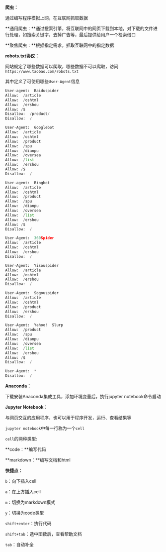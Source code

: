**爬虫：**

通过编写程序模拟上网，在互联网抓取数据



**通用爬虫：**通过搜索引擎，将互联网中的网页下载到本地，对下载的文件进行处理，如搜索关键字，去掉广告等，最后提供给用户一个检索借口

**聚焦爬虫：**根据指定需求，抓取互联网中的指定数据



**robots.txt协议：**

网站规定了哪些数据可以爬取，哪些数据不可以爬取，访问`https://www.taobao.com/robots.txt`

其中定义了可使用哪些`User-Agent`信息

```python
User-agent:  Baiduspider
Allow:  /article
Allow:  /oshtml
Allow:  /ershou
Allow: /$
Disallow:  /product/
Disallow:  /

User-Agent:  Googlebot
Allow:  /article
Allow:  /oshtml
Allow:  /product
Allow:  /spu
Allow:  /dianpu
Allow:  /oversea
Allow:  /list
Allow:  /ershou
Allow: /$
Disallow:  /

User-agent:  Bingbot
Allow:  /article
Allow:  /oshtml
Allow:  /product
Allow:  /spu
Allow:  /dianpu
Allow:  /oversea
Allow:  /list
Allow:  /ershou
Allow: /$
Disallow:  /

User-Agent:  360Spider
Allow:  /article
Allow:  /oshtml
Allow:  /ershou
Disallow:  /

User-Agent:  Yisouspider
Allow:  /article
Allow:  /oshtml
Allow:  /ershou
Disallow:  /

User-Agent:  Sogouspider
Allow:  /article
Allow:  /oshtml
Allow:  /product
Allow:  /ershou
Disallow:  /

User-Agent:  Yahoo!  Slurp
Allow:  /product
Allow:  /spu
Allow:  /dianpu
Allow:  /oversea
Allow:  /list
Allow:  /ershou
Allow: /$
Disallow:  /

User-Agent:  *
Disallow:  /
```





**Anaconda：**

下载安装Anaconda集成工具，添加环境变量后，执行jupyter notebook命令启动



**Jupyter Notebook：**

与网页交互的应用程序，也可以用于程序开发，运行、查看结果等



`jupyter notebook`中每一行称为一个`cell`

`cell`的两种类型:

**code：**编写代码

**markdown：**编写文档和html



**快捷点：**

`b`：向下插入cell

`a`：在上方插入cell

`m`：切换为markdown模式

`y`：切换为code类型

`shift+enter`：执行代码

`shift+tab`：选中函数后，查看帮助文档

`tab`：自动补全